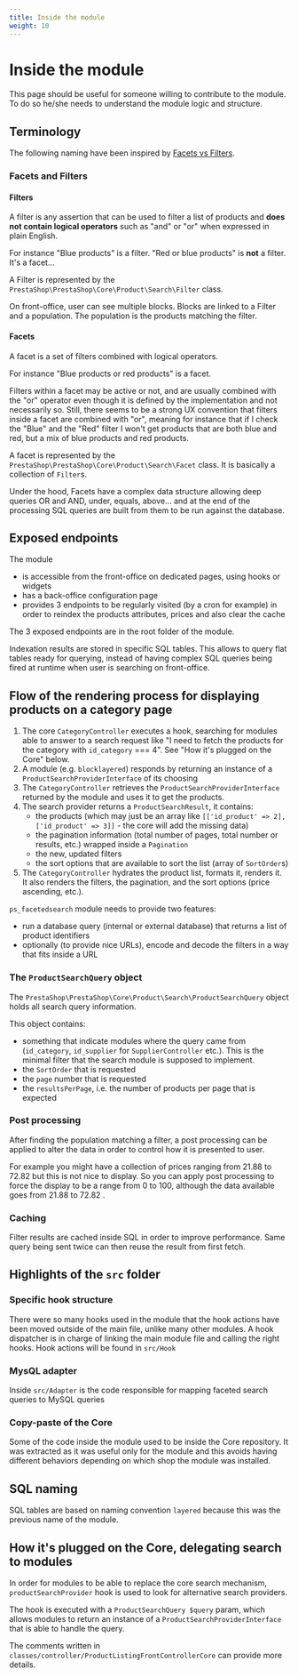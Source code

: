 ```yaml
---
title: Inside the module
weight: 10
---
```


# Inside the module

This page should be useful for someone willing to contribute to the module. To do so he/she needs to understand the module logic and structure.


## Terminology

The following naming have been inspired by [Facets vs Filters](https://www.nngroup.com/articles/filters-vs-facets/).

### Facets and Filters

#### Filters

A filter is any assertion that can be used to filter a list of products and **does not contain logical operators** such as "and" or "or" when expressed in plain English.

For instance "Blue products" is a filter. "Red or blue products" is **not** a filter. It's a facet...

A Filter is represented by the `PrestaShop\PrestaShop\Core\Product\Search\Filter` class.

On front-office, user can see multiple blocks. Blocks are linked to a Filter and a population. The population is the products matching the filter.

#### Facets

A facet is a set of filters combined with logical operators.

For instance "Blue products or red products" is a facet.

Filters within a facet may be active or not, and are usually combined with the "or" operator even though it is defined by the implementation and not necessarily so. Still, there seems to be a strong UX convention that filters inside a facet are combined with "or", meaning for instance that if I check the "Blue" and the "Red" filter I won't get products that are both blue and red, but a mix of blue products and red products.

A facet is represented by the `PrestaShop\PrestaShop\Core\Product\Search\Facet` class. It is basically a collection of `Filter`s.

Under the hood, Facets have a complex data structure allowing deep queries OR and AND, under, equals, above... and at the end of the processing SQL queries are built from them to be run against the database.


## Exposed endpoints

The module

- is accessible from the front-office on dedicated pages, using hooks or widgets
- has a back-office configuration page
- provides 3 endpoints to be regularly visited (by a cron for example) in order to reindex the products attributes, prices and also clear the cache

The 3 exposed endpoints are in the root folder of the module.

Indexation results are stored in specific SQL tables. This allows to query flat tables ready for querying, instead of having complex SQL queries being fired at runtime when user is searching on front-office.


## Flow of the rendering process for displaying products on a category page

1. The core `CategoryController` executes a hook, searching for modules able to answer to a search request like "I need to fetch the products for the category with `id_category` === 4". See "How it's plugged on the Core" below.
2. A module (e.g. `blocklayered`) responds by returning an instance of a `ProductSearchProviderInterface` of its choosing
3. The `CategoryController` retrieves the `ProductSearchProviderInterface` returned by the module and uses it to get the products.
4. The search provider returns a `ProductSearchResult`, it contains:
    - the products (which may just be an array like `[['id_product' => 2], ['id_product' => 3]]` - the core will add the missing data)
    - the pagination information (total number of pages, total number or results, etc.) wrapped inside a `Pagination`
    - the new, updated filters
    - the sort options that are available to sort the list (array of `SortOrder`s)
5. The `CategoryController` hydrates the product list, formats it, renders it. It also renders the filters, the pagination, and the sort options (price ascending, etc.).

`ps_facetedsearch` module needs to provide two features:
- run a database query (internal or external database) that returns a list of product identifiers
- optionally (to provide nice URLs), encode and decode the filters in a way that fits inside a URL


### The `ProductSearchQuery` object

The `PrestaShop\PrestaShop\Core\Product\Search\ProductSearchQuery` object holds all search query information.

This object contains:
- something that indicate modules where the query came from (`id_category`, `id_supplier` for `SupplierController` etc.). This is the minimal filter that the search module is supposed to implement.
- the `SortOrder` that is requested
- the `page` number that is requested
- the `resultsPerPage`, i.e. the number of products per page that is expected

### Post processing

After finding the population matching a filter, a post processing can be applied to alter the data in order to control how it is presented to user.

For example you might have a collection of prices ranging from 21.88 to 72.82 but this is not nice to display. So you can apply post processing to force the display to be a range from 0 to 100, although the data available goes from 21.88 to 72.82 .

### Caching

Filter results are cached inside SQL in order to improve performance. Same query being sent twice can then reuse the result from first fetch.


## Highlights of the `src` folder

### Specific hook structure

There were so many hooks used in the module that the hook actions have been moved outside of the main file, unlike many other modules. A hook dispatcher is in charge of linking the main module file and calling the right hooks. Hook actions will be found in `src/Hook`

### MysQL adapter

Inside `src/Adapter` is the code responsible for mapping faceted search queries to MySQL queries

### Copy-paste of the Core

Some of the code inside the module used to be inside the Core repository. It was extracted as it was useful only for the module and this avoids having different behaviors depending on which shop the module was installed.


## SQL naming

SQL tables are based on naming convention `layered` because this was the previous name of the module.


## How it's plugged on the Core, delegating search to modules

In order for modules to be able to replace the core search mechanism, `productSearchProvider` hook is used to look for alternative search providers.

The hook is executed with a `ProductSearchQuery $query` param, which allows modules to return an instance of a `ProductSearchProviderInterface` that is able to handle the query.

The comments written in `classes/controller/ProductListingFrontControllerCore` can provide more details.
